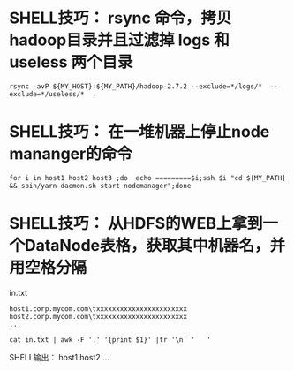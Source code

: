 # SHELL技巧： rsync 命令，拷贝hadoop目录并且过滤掉 logs 和 useless 两个目录

```shell
rsync -avP ${MY_HOST}:${MY_PATH}/hadoop-2.7.2 --exclude=*/logs/*  --exclude=*/useless/*  .
```

# SHELL技巧： 在一堆机器上停止node mananger的命令

```shell
for i in host1 host2 host3 ;do  echo =========$i;ssh $i "cd ${MY_PATH} && sbin/yarn-daemon.sh start nodemanager";done
```

# SHELL技巧： 从HDFS的WEB上拿到一个DataNode表格，获取其中机器名，并用空格分隔

  in.txt
  ```
  host1.corp.mycom.com\txxxxxxxxxxxxxxxxxxxxxxx
  host2.corp.mycom.com\txxxxxxxxxxxxxxxxxxxxxxx
  ...
  ```

  ```shell
  cat in.txt | awk -F '.' '{print $1}' |tr '\n' '   '
  ```

  SHELL输出： host1 host2 ...
